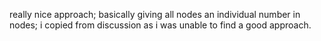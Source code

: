 really nice approach; basically giving all nodes an individual number in nodes; i copied from discussion as i was unable to find a good approach.